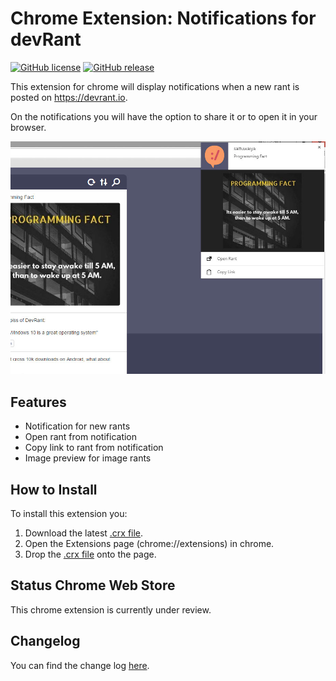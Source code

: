 Chrome Extension: Notifications for devRant
===========================================
[![GitHub license](https://img.shields.io/badge/license-Apache%202-blue.svg?style=flat-square)](https://raw.githubusercontent.com/ChappIO/devrant-chrome-extension/master/LICENSE) [![GitHub release](https://img.shields.io/github/release/ChappIO/devrant-chrome-extension.svg?maxAge=2592000&style=flat-square)](https://github.com/ChappIO/devrant-chrome-extension/releases/latest)

This extension for chrome will display notifications when a new rant is
posted on https://devrant.io.

On the notifications you will have the option to share it or to open it
in your browser.

![screenshot](screenshot.jpg)

Features
--------

* Notification for new rants
* Open rant from notification
* Copy link to rant from notification
* Image preview for image rants


How to Install
--------------

To install this extension you:

1. Download the latest [.crx file].
2. Open the Extensions page (chrome://extensions) in chrome.
3. Drop the [.crx file] onto the page.

[.crx file]: https://github.com/ChappIO/devrant-chrome-extension/releases/latest


Status Chrome Web Store
-----------------------

This chrome extension is currently under review.

Changelog
---------

You can find the change log [here](CHANGELOG.md).
